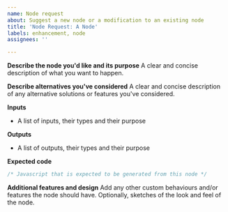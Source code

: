 ```yaml
---
name: Node request
about: Suggest a new node or a modification to an existing node
title: 'Node Request: A Node'
labels: enhancement, node
assignees: ''

---
```


**Describe the node you'd like and its purpose**
A clear and concise description of what you want to happen.

**Describe alternatives you've considered**
A clear and concise description of any alternative solutions or features you've considered.

**Inputs**
* A list of inputs, their types and their purpose

**Outputs**
* A list of outputs, their types and their purpose

**Expected code**
```js
/* Javascript that is expected to be generated from this node */
```

**Additional features and design**
Add any other custom behaviours and/or features the node should have. Optionally, sketches of the look and feel of the node.
